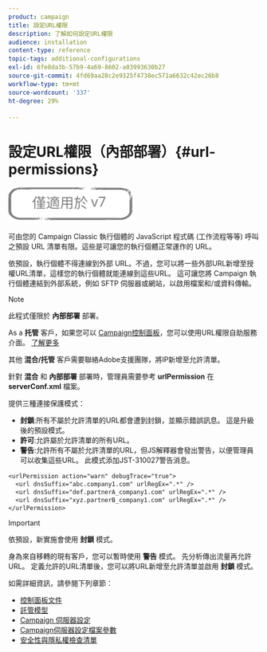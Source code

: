 ```yaml
---
product: campaign
title: 設定URL權限
description: 了解如何設定URL權限
audience: installation
content-type: reference
topic-tags: additional-configurations
exl-id: 6fe8da3b-57b9-4a69-8602-a03993630b27
source-git-commit: 4fd69aa28c2e9325f4738ec571a6632c42ec26b8
workflow-type: tm+mt
source-wordcount: '337'
ht-degree: 29%

---
```


# 設定URL權限（內部部署）{#url-permissions}

![](../../assets/v7-only.svg)

可由您的 Campaign Classic 執行個體的 JavaScript 程式碼 (工作流程等等) 呼叫之預設 URL 清單有限。這些是可讓您的執行個體正常運作的 URL。

依預設，執行個體不得連線到外部 URL。不過，您可以將一些外部URL新增至授權URL清單，這樣您的執行個體就能連線到這些URL。 這可讓您將 Campaign 執行個體連結到外部系統，例如 SFTP 伺服器或網站，以啟用檔案和/或資料傳輸。

>[!NOTE]
>
>此程式僅限於 **內部部署** 部署。
>
>As a **托管** 客戶，如果您可以 [Campaign控制面板](https://experienceleague.adobe.com/docs/control-panel/using/control-panel-home.html?lang=zh-Hant)，您可以使用URL權限自助服務介面。 [了解更多](https://experienceleague.adobe.com/docs/control-panel/using/instances-settings/url-permissions.html?lang=zh-Hant)
>
>其他 **混合/托管** 客戶需要聯絡Adobe支援團隊，將IP新增至允許清單。

針對 **混合** 和 **內部部署** 部署時，管理員需要參考 **urlPermission** 在 **serverConf.xml** 檔案。


提供三種連接保護模式：

* **封鎖**:所有不屬於允許清單的URL都會遭到封鎖，並顯示錯誤訊息。 這是升級後的預設模式。
* **許可**:允許屬於允許清單的所有URL。
* **警告**:允許所有不屬於允許清單的URL，但JS解釋器會發出警告，以便管理員可以收集這些URL。 此模式添加JST-310027警告消息。

```
<urlPermission action="warn" debugTrace="true">
  <url dnsSuffix="abc.company1.com" urlRegEx=".*" />
  <url dnsSuffix="def.partnerA_company1.com" urlRegEx=".*" />
  <url dnsSuffix="xyz.partnerB_company1.com" urlRegEx=".*" />
</urlPermission>
```

>[!IMPORTANT]
>
>依預設，新實施會使用 **封鎖** 模式。
>
>身為來自移轉的現有客戶，您可以暫時使用 **警告** 模式。 先分析傳出流量再允許URL。 定義允許的URL清單後，您可以將URL新增至允許清單並啟用 **封鎖** 模式。

如需詳細資訊，請參閱下列章節：

* [控制面板文件](https://experienceleague.adobe.com/docs/control-panel/using/control-panel-home.html)
* [託管模型](hosting-models.md)
* [Campaign 伺服器設定](configuring-campaign-server.md)
* [Campaign伺服器設定檔案參數](the-server-configuration-file.md)
* [安全性與隱私權檢查清單](get-started-security-privacy.md)
